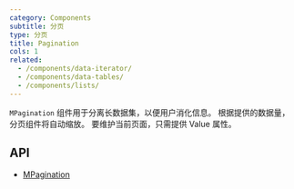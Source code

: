```yaml
---
category: Components
subtitle: 分页
type: 分页
title: Pagination
cols: 1
related:
  - /components/data-iterator/
  - /components/data-tables/
  - /components/lists/
---
```


`MPagination` 组件用于分离长数据集，以便用户消化信息。 根据提供的数据量，分页组件将自动缩放。 要维护当前页面，只需提供 Value 属性。

## API

- [MPagination](/docs/api/MPagination)